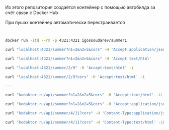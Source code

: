 Из этого репозитория создаётся контейнер с помощью автобилда за счёт связи с Docker Hub

При пушах контейнер автоматически перестраивается





```bash


docker run -itd --rm -p 4321:4321 igossoudarev/summer1

curl "localhost:4321/summer?n1=2&n2=5&cors" -H 'Accept:application/json' -i

curl "localhost:4321/summer?n1=2&n2=5&cors" -H 'Accept:text/html'

curl "localhost:4321/summer/2/9" -H 'Accept:text/html' -i

curl "localhost:4321/summer/2/9?cors" -H 'Accept:text/html' -i

---

curl "kodaktor.ru/api/summer?n1=2&n2=5&cors" -H 'Accept:text/html' -iL

curl "kodaktor.ru/api/summer?n1=2&n2=5&cors" -H 'Accept:application/json' -iL

curl "kodaktor.ru/api/summer/4/11?cors" -H 'Content-Type:application/json' -iL

curl "kodaktor.ru/api/summer/4/11?cors" -H 'Content-Type:text/html' -iL


```

